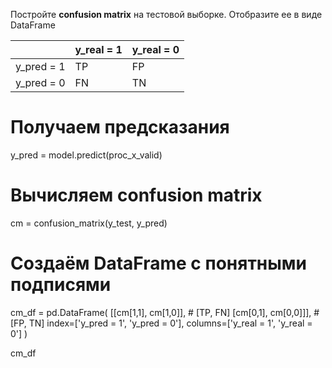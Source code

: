 Постройте __confusion matrix__ на тестовой выборке. Отобразите ее в виде DataFrame

|          | y_real = 1  | y_real = 0  |
|----------|------------|------------|
|  y_pred = 1  |     TP     |     FP     |
|  y_pred = 0  |     FN     |     TN     |  

# Получаем предсказания
y_pred = model.predict(proc_x_valid)

# Вычисляем confusion matrix
cm = confusion_matrix(y_test, y_pred)

# Создаём DataFrame с понятными подписями
cm_df = pd.DataFrame(
    [[cm[1,1], cm[1,0]],   # [TP, FN]
     [cm[0,1], cm[0,0]]],  # [FP, TN]
    index=['y_pred = 1', 'y_pred = 0'],
    columns=['y_real = 1', 'y_real = 0']
)

cm_df

